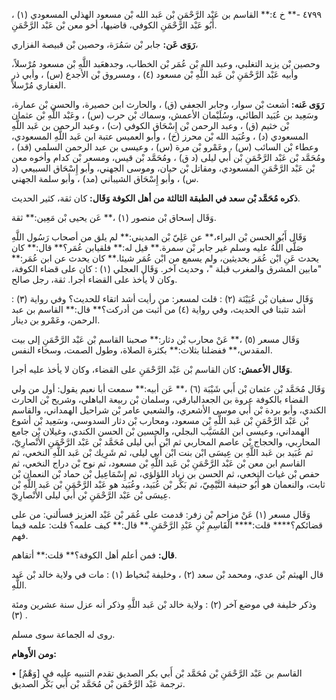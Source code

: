 ٤٧٩٩ -** خ ٤:** القاسم بن عَبْد الرَّحْمَنِ بْن عَبد الله بْن مسعود الهذلي المسعودي (١) ، أَبُو عَبْد الرَّحْمَنِ الكوفي، قاضيها، أخو معن بْن عَبْد الرَّحْمَنِ.

**رَوَى عَن:** جابر بْن سَمُرَة، وحصين بْن قبيصة الفزاري،

وحصين بْن يزيد التغلبي، وعبد الله بْن عُمَر بْن الخطاب، وجدهعَبد اللَّهِ بْن مسعود مُرْسلاً، وأبيه عَبْد الرَّحْمَنِ بْن عَبد اللَّهِ بْن مسعود (٤) ، ومسروق بْن الأجدع (س) ، وأبي ذر الغفاري مُرْسلاً.

**رَوَى عَنه:** أشعث بْن سوار، وجابر الجعفي (ق) ، والحارث ابن حصيرة، والحسن بْن عمارة، وسَعِيد بن عُبَيد الطائي، وسُلَيْمان الأعمش، وسماك بْن حرب (س) ، وعَبْد اللَّهِ بْن عثمان بْن خثيم (ق) ، وعبد الرحمن بْن إِسْحَاق الكوفي (ت) ، وعبد الرحمن بن عَبد اللَّهِ المسعودي (د) ، وعُبَيد الله بْن محرز (خ) ، وأبو العميس عتبة ابن عَبد اللَّهِ المسعودي، وعطاء بْن السائب (س) ، وعَمْرو بْن مرة (س) ، وعيسى بن عبد الرحمن السلمي (قد) ، ومُحَمَّد بْن عَبْد الرَّحْمَنِ بْن أَبي ليلى (د ق) ، ومُحَمَّد بْن قيس، ومسعر بْن كدام وأخوه معن بْن عَبْد الرَّحْمَنِ المسعودي، ومقاتل بْن حيان، وموسى الجهني، وأبو إِسْحَاق السبيعي (د س) ، وأبو إِسْحَاق الشيباني (مد) ، وأبو سلمة الجهني.

**ذكره مُحَمَّد بْن سعد في الطبقة الثالثة من أهل الكوفة وَقَال:** كان ثقة، كثير الحديث.

وَقَال إسحاق بْن منصور (١) ،** عَن يحيى بْن مَعِين:** ثقة.

وَقَال أَبُو الحسن بْن البراء،** عن عَلِيّ بْن المديني:** لم يلق من أصحاب رَسُول اللَّهِ صَلَّى اللَّهُ عليه وسلم غير جابر بْن سمرة.** قيل له:** فلقيابن عُمَر؟** قال:** كان يحدث عَنِ ابْن عُمَر بحديثين، ولم يسمع من ابْن عُمَر شيئا.** كان يحدث عن ابن عُمَر:** "مابين المشرق والمغرب قبلة "، وحديث آخر. وَقَال العجلي (١) : كان على قضاء الكوفة، وكان لا يأخذ على القضاء أجرا. ثقة، رجل صالح.

وَقَال سفيان بْن عُيَيْنَة (٢) : قلت لمسعر: من رأيت أشد اتقاء للحديث؟ وفي رواية (٣) : أشد تثبتا في الحديث، وفي رواية (٤) من أثبت من أدركت؟** قال:** القاسم بن عبد الرحمن، وعَمْرو بن دينار.

وَقَال مسعر (٥) ،** عَنْ محارب بْن دثار:** صحبنا القاسم بْن عَبْد الرَّحْمَنِ إلى بيت المقدس،** ففضلنا بثلاث:** بكثرة الصلاة، وطول الصمت، وسخاء النفس.

**وَقَال الأعمش:** كان القاسم بْن عَبْد الرَّحْمَنِ على القضاء، وكان لا يأخذ عليه أجرا.

وَقَال مُحَمَّد بْن عثمان بْن أَبي شَيْبَة (٦) ،** عَن أبيه:** سمعت أبا نعيم يقول: أول من ولي القضاء بالكوفة عروة بن الجعدالبارقي، وسلمان بْن ربيعة الباهلي، وشريح بْن الحارث الكندي، وأبو بردة بْن أَبي موسى الأشعري، والشعبي عامر بْن شراحيل الهمداني، والقاسم بْن عَبْد الرَّحْمَنِ بْن عَبد اللَّهِ بْن مسعود، ومحارب بْن دثار السدوسي، وسَعِيد بْن أشوع الهمداني، وعيسى ابن المُسَيَّب البجلي، والحسين بْن الحسن الكندي، وغيلان بْن جامع المحاربي، والحجاج بْن عاصم المحاربي ثم ابْن أَبي ليلى مُحَمَّد بْن عَبْد الرَّحْمَنِ الأَنْصارِيّ، ثم عُبَيد بن عَبد اللَّهِ بن عِيسَى ابْن بنت ابْن أَبي ليلى، ثم شَرِيك بْن عَبد اللَّهِ النخعي، ثم القاسم ابن معن بْن عَبْد الرَّحْمَنِ بْن عَبد اللَّهِ بْن مسعود، ثم نوح بْن دراج النخعي، ثم حفص بْن غياث النخعي، ثم الحسن بن زياد اللؤلؤي، ثم إِسْمَاعِيل بْن حماد بْن النعمان بْن ثابت، والنعمان هو أَبُو حنيفة التَّيْمِيّ، ثم بَكْر بْن عُبَيد، وعُبَيد هو عَبْد الرَّحْمَنِ بْن عَبد اللَّهِ بْن عِيسَى بْن عَبْد الرَّحْمَنِ بْن أَبي ليلى الأَنْصارِيّ.

وَقَال مسعر (١) عَنْ مزاحم بْن زفر: قدمت على عُمَر بْن عَبْد العزيز فسألني: من على قضائكم؟**** قلت:**** الْقَاسِمِ بْنِ عَبْدِ الرَّحْمَنِ.** قال:** كيف علمه؟ قلت: علمه فيما فهم.

**قال:** فمن أعلم أهل الكوفة؟** قلت:** أتقاهم.

قال الهيثم بْن عدي، ومحمد بْن سعد (٢) ، وخليفة بْنخياط (١) : مات في ولاية خالد بْن عَبد اللَّهِ.

وذكر خليفة في موضع آخر (٢) : ولاية خالد بْن عَبد اللَّهِ وذكر أنه عزل سنة عشرين ومئة (٣) .

روى له الجماعة سوى مسلم.

**ومن الأَوهام:**

• [وَهْمٌ] القاسم بن عَبْد الرَّحْمَنِ بْن مُحَمَّد بْن أَبي بكر الصديق تقدم التنبيه عليه في ترجمة عَبْد الرَّحْمَن بْن مُحَمَّد بْن أَبي بَكْر الصديق.